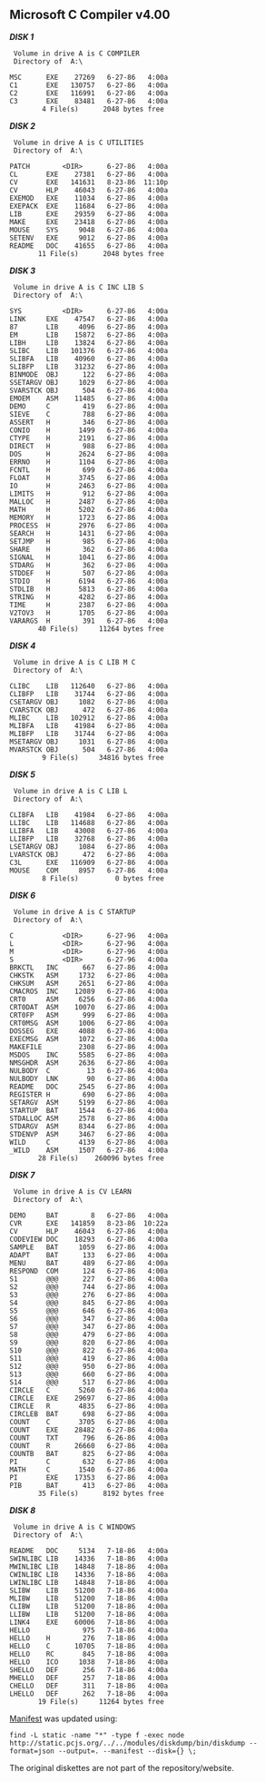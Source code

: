 Microsoft C Compiler v4.00
---

***DISK 1***

	 Volume in drive A is C COMPILER 
	 Directory of  A:\
	
	MSC      EXE    27269   6-27-86   4:00a
	C1       EXE   130757   6-27-86   4:00a
	C2       EXE   116991   6-27-86   4:00a
	C3       EXE    83481   6-27-86   4:00a
			4 File(s)      2048 bytes free

***DISK 2***

	 Volume in drive A is C UTILITIES
	 Directory of  A:\
	
	PATCH        <DIR>      6-27-86   4:00a
	CL       EXE    27381   6-27-86   4:00a
	CV       EXE   141631   8-23-86  11:10p
	CV       HLP    46043   6-27-86   4:00a
	EXEMOD   EXE    11034   6-27-86   4:00a
	EXEPACK  EXE    11684   6-27-86   4:00a
	LIB      EXE    29359   6-27-86   4:00a
	MAKE     EXE    23418   6-27-86   4:00a
	MOUSE    SYS     9048   6-27-86   4:00a
	SETENV   EXE     9012   6-27-86   4:00a
	README   DOC    41655   6-27-86   4:00a
		   11 File(s)      2048 bytes free

***DISK 3***

	 Volume in drive A is C INC LIB S
	 Directory of  A:\
	
	SYS          <DIR>      6-27-86   4:00a
	LINK     EXE    47547   6-27-86   4:00a
	87       LIB     4096   6-27-86   4:00a
	EM       LIB    15872   6-27-86   4:00a
	LIBH     LIB    13824   6-27-86   4:00a
	SLIBC    LIB   101376   6-27-86   4:00a
	SLIBFA   LIB    40960   6-27-86   4:00a
	SLIBFP   LIB    31232   6-27-86   4:00a
	BINMODE  OBJ      122   6-27-86   4:00a
	SSETARGV OBJ     1029   6-27-86   4:00a
	SVARSTCK OBJ      504   6-27-86   4:00a
	EMOEM    ASM    11485   6-27-86   4:00a
	DEMO     C        419   6-27-86   4:00a
	SIEVE    C        788   6-27-86   4:00a
	ASSERT   H        346   6-27-86   4:00a
	CONIO    H       1499   6-27-86   4:00a
	CTYPE    H       2191   6-27-86   4:00a
	DIRECT   H        988   6-27-86   4:00a
	DOS      H       2624   6-27-86   4:00a
	ERRNO    H       1104   6-27-86   4:00a
	FCNTL    H        699   6-27-86   4:00a
	FLOAT    H       3745   6-27-86   4:00a
	IO       H       2463   6-27-86   4:00a
	LIMITS   H        912   6-27-86   4:00a
	MALLOC   H       2487   6-27-86   4:00a
	MATH     H       5202   6-27-86   4:00a
	MEMORY   H       1723   6-27-86   4:00a
	PROCESS  H       2976   6-27-86   4:00a
	SEARCH   H       1431   6-27-86   4:00a
	SETJMP   H        985   6-27-86   4:00a
	SHARE    H        362   6-27-86   4:00a
	SIGNAL   H       1041   6-27-86   4:00a
	STDARG   H        362   6-27-86   4:00a
	STDDEF   H        507   6-27-86   4:00a
	STDIO    H       6194   6-27-86   4:00a
	STDLIB   H       5813   6-27-86   4:00a
	STRING   H       4282   6-27-86   4:00a
	TIME     H       2387   6-27-86   4:00a
	V2TOV3   H       1705   6-27-86   4:00a
	VARARGS  H        391   6-27-86   4:00a
		   40 File(s)     11264 bytes free

***DISK 4***

	 Volume in drive A is C LIB M C  
	 Directory of  A:\
	
	CLIBC    LIB   112640   6-27-86   4:00a
	CLIBFP   LIB    31744   6-27-86   4:00a
	CSETARGV OBJ     1082   6-27-86   4:00a
	CVARSTCK OBJ      472   6-27-86   4:00a
	MLIBC    LIB   102912   6-27-86   4:00a
	MLIBFA   LIB    41984   6-27-86   4:00a
	MLIBFP   LIB    31744   6-27-86   4:00a
	MSETARGV OBJ     1031   6-27-86   4:00a
	MVARSTCK OBJ      504   6-27-86   4:00a
			9 File(s)     34816 bytes free

***DISK 5***

	 Volume in drive A is C LIB L    
	 Directory of  A:\
	
	CLIBFA   LIB    41984   6-27-86   4:00a
	LLIBC    LIB   114688   6-27-86   4:00a
	LLIBFA   LIB    43008   6-27-86   4:00a
	LLIBFP   LIB    32768   6-27-86   4:00a
	LSETARGV OBJ     1084   6-27-86   4:00a
	LVARSTCK OBJ      472   6-27-86   4:00a
	C3L      EXE   116909   6-27-86   4:00a
	MOUSE    COM     8957   6-27-86   4:00a
			8 File(s)         0 bytes free

***DISK 6***

	 Volume in drive A is C STARTUP  
	 Directory of  A:\
	
	C            <DIR>      6-27-96   4:00a
	L            <DIR>      6-27-96   4:00a
	M            <DIR>      6-27-96   4:00a
	S            <DIR>      6-27-96   4:00a
	BRKCTL   INC      667   6-27-86   4:00a
	CHKSTK   ASM     1732   6-27-86   4:00a
	CHKSUM   ASM     2651   6-27-86   4:00a
	CMACROS  INC    12089   6-27-86   4:00a
	CRT0     ASM     6256   6-27-86   4:00a
	CRT0DAT  ASM    10070   6-27-86   4:00a
	CRT0FP   ASM      999   6-27-86   4:00a
	CRT0MSG  ASM     1006   6-27-86   4:00a
	DOSSEG   EXE     4088   6-27-86   4:00a
	EXECMSG  ASM     1072   6-27-86   4:00a
	MAKEFILE         2308   6-27-86   4:00a
	MSDOS    INC     5585   6-27-86   4:00a
	NMSGHDR  ASM     2636   6-27-86   4:00a
	NULBODY  C         13   6-27-86   4:00a
	NULBODY  LNK       90   6-27-86   4:00a
	README   DOC     2545   6-27-86   4:00a
	REGISTER H        690   6-27-86   4:00a
	SETARGV  ASM     5199   6-27-86   4:00a
	STARTUP  BAT     1544   6-27-86   4:00a
	STDALLOC ASM     2578   6-27-86   4:00a
	STDARGV  ASM     8344   6-27-86   4:00a
	STDENVP  ASM     3467   6-27-86   4:00a
	WILD     C       4139   6-27-86   4:00a
	_WILD    ASM     1507   6-27-86   4:00a
		   28 File(s)    260096 bytes free

***DISK 7***

	 Volume in drive A is CV LEARN   
	 Directory of  A:\
	
	DEMO     BAT        8   6-27-86   4:00a
	CVR      EXE   141859   8-23-86  10:22a
	CV       HLP    46043   6-27-86   4:00a
	CODEVIEW DOC    18293   6-27-86   4:00a
	SAMPLE   BAT     1059   6-27-86   4:00a
	ADAPT    BAT      133   6-27-86   4:00a
	MENU     BAT      489   6-27-86   4:00a
	RESPOND  COM      124   6-27-86   4:00a
	S1       @@@      227   6-27-86   4:00a
	S2       @@@      744   6-27-86   4:00a
	S3       @@@      276   6-27-86   4:00a
	S4       @@@      845   6-27-86   4:00a
	S5       @@@      646   6-27-86   4:00a
	S6       @@@      347   6-27-86   4:00a
	S7       @@@      347   6-27-86   4:00a
	S8       @@@      479   6-27-86   4:00a
	S9       @@@      820   6-27-86   4:00a
	S10      @@@      822   6-27-86   4:00a
	S11      @@@      419   6-27-86   4:00a
	S12      @@@      950   6-27-86   4:00a
	S13      @@@      660   6-27-86   4:00a
	S14      @@@      517   6-27-86   4:00a
	CIRCLE   C       5260   6-27-86   4:00a
	CIRCLE   EXE    29697   6-27-86   4:00a
	CIRCLE   R       4835   6-27-86   4:00a
	CIRCLEB  BAT      698   6-27-86   4:00a
	COUNT    C       3705   6-27-86   4:00a
	COUNT    EXE    28482   6-27-86   4:00a
	COUNT    TXT      796   6-26-86   4:00a
	COUNT    R      26660   6-27-86   4:00a
	COUNTB   BAT      825   6-27-86   4:00a
	PI       C        632   6-27-86   4:00a
	MATH     C       1540   6-27-86   4:00a
	PI       EXE    17353   6-27-86   4:00a
	PIB      BAT      413   6-27-86   4:00a
		   35 File(s)      8192 bytes free

***DISK 8***

	 Volume in drive A is C WINDOWS  
	 Directory of  A:\
	
	README   DOC     5134   7-18-86   4:00a
	SWINLIBC LIB    14336   7-18-86   4:00a
	MWINLIBC LIB    14848   7-18-86   4:00a
	CWINLIBC LIB    14336   7-18-86   4:00a
	LWINLIBC LIB    14848   7-18-86   4:00a
	SLIBW    LIB    51200   7-18-86   4:00a
	MLIBW    LIB    51200   7-18-86   4:00a
	CLIBW    LIB    51200   7-18-86   4:00a
	LLIBW    LIB    51200   7-18-86   4:00a
	LINK4    EXE    60006   7-18-86   4:00a
	HELLO             975   7-18-86   4:00a
	HELLO    H        276   7-18-86   4:00a
	HELLO    C      10705   7-18-86   4:00a
	HELLO    RC       845   7-18-86   4:00a
	HELLO    ICO     1038   7-18-86   4:00a
	SHELLO   DEF      256   7-18-86   4:00a
	MHELLO   DEF      257   7-18-86   4:00a
	CHELLO   DEF      311   7-18-86   4:00a
	LHELLO   DEF      262   7-18-86   4:00a
		   19 File(s)     11264 bytes free

[Manifest](manifest.xml) was updated using:

	find -L static -name "*" -type f -exec node http://static.pcjs.org/../../modules/diskdump/bin/diskdump --format=json --output=. --manifest --disk={} \;

The original diskettes are not part of the repository/website.
